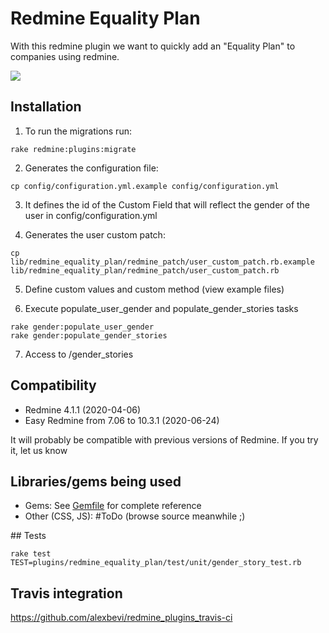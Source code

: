 # Redmine Equality Plan

With this redmine plugin we want to quickly add an "Equality Plan" to companies using redmine.

<a href="https://codeclimate.com/github/apradillap/redmine_equality_plan/maintainability"><img src="https://api.codeclimate.com/v1/badges/75bc2ecffcb7e3b4cc91/maintainability" /></a>

## Installation
1. To run the migrations run:
  ```
  rake redmine:plugins:migrate
  ```
2. Generates the configuration file:
  ```
  cp config/configuration.yml.example config/configuration.yml
  ```
3. It defines the id of the Custom Field that will reflect the gender of the user in
   config/configuration.yml

4. Generates the user custom patch:
```
cp lib/redmine_equality_plan/redmine_patch/user_custom_patch.rb.example lib/redmine_equality_plan/redmine_patch/user_custom_patch.rb
```

5. Define custom values and custom method (view example files)

6. Execute populate_user_gender and populate_gender_stories tasks
```
rake gender:populate_user_gender
rake gender:populate_gender_stories
```

7. Access to /gender_stories

## Compatibility

* Redmine 4.1.1 (2020-04-06)
* Easy Redmine from 7.06 to 10.3.1 (2020-06-24)

It will probably be compatible with previous versions of Redmine. If you try it, let us know


## Libraries/gems being used

* Gems: See [Gemfile](https://github.com/apradillap/redmine_equality_plan/blob/master/Gemfile) for complete reference
* Other (CSS, JS): #ToDo (browse source meanwhile ;)

## Tests
```
rake test TEST=plugins/redmine_equality_plan/test/unit/gender_story_test.rb
```

## Travis integration
https://github.com/alexbevi/redmine_plugins_travis-ci

